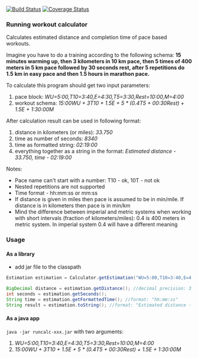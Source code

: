 [![Build Status](https://travis-ci.org/sandlex/runcalc.svg?branch=master)](https://travis-ci.org/sandlex/runcalc)
[![Coverage Status](http://img.shields.io/coveralls/sandlex/runcalc/master.svg?style=flat-square)](https://coveralls.io/r/sandlex/runcalc?branch=master)

### Running workout calculator
Calculates estimated distance and completion time of pace based workouts.

Imagine you have to do a training according to the following schema:
**15 minutes warming up, then 3 kilometers in 10 km pace, then 5 times of 400 meters in 5 km pace followed by 30 seconds rest, after 5 repetitions do 1.5 km in easy pace and then 1.5 hours in marathon pace.**

To calculate this program should get two input parameters:
1. pace block: _WU=5:00,T10=3:40,E=4:30,T5=3:30,Rest=10:00,M=4:00_
2. workout schema: _15:00WU + 3T10 + 1.5E + 5 * (0.4T5 + 00:30Rest) + 1.5E + 1:30:00M_

After calculation result can be used in following format:
1. distance in kilometers (or miles): _33.750_
2. time as number of seconds: _8340_
3. time as formatted string: _02:19:00_
4. everything together as a string in the format: _Estimated distance - 33.750, time - 02:19:00_

Notes:
* Pace name can't start with a number: T10 - ok, 10T - not ok
* Nested repetitions are not supported
* Time format - hh:mm:ss or mm:ss
* If distance is given in miles then pace is assumed to be in min/mile. If distance is in kilometers then pace is in min/km
* Mind the difference between imperial and metric systems when working with short intervals (fraction of kilometers/miles): 0.4 is 400 meters in metric system. In imperial system 0.4 will have a different meaning

### Usage
#### As a library
* add jar file to the classpath

```java
Estimation estimation = Calculator.getEstimation("WU=5:00,T10=3:40,E=4:30,T5=3:30,Rest=10:00,M=4:00", "15:00WU + 3T10 + 1.5E + 5 * (0.4T5 + 00:30Rest) + 1.5E + 1:30:00M");

BigDecimal distance = estimation.getDistance(); //decimal precision: 3 (4th rounded up)
int seconds = estimation.getSeconds();
String time = estimation.getFormattedTime(); //format: "hh:mm:ss"
String result = estimation.toString(); //format: "Estimated distance - %.3f, time - hh:mm:ss"
```

#### As a java app
`java -jar runcalc-xxx.jar`
with two arguments:
1. _WU=5:00,T10=3:40,E=4:30,T5=3:30,Rest=10:00,M=4:00_
2. _15:00WU + 3T10 + 1.5E + 5 * (0.4T5 + 00:30Rest) + 1.5E + 1:30:00M_
